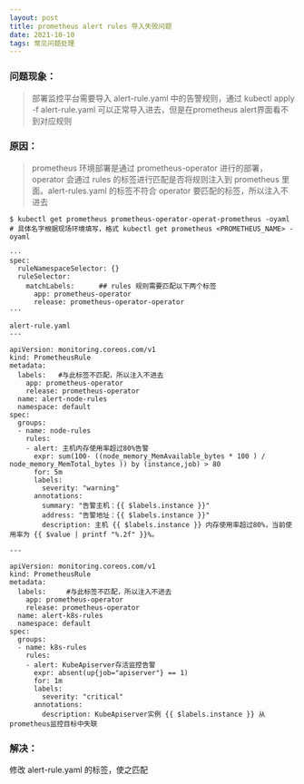 ```yaml
---
layout: post
title: prometheus alert rules 导入失败问题
date: 2021-10-10 
tags: 常见问题处理
---
```


### 问题现象：

> 部署监控平台需要导入 alert-rule.yaml 中的告警规则，通过 kubectl apply -f  alert-rule.yaml 可以正常导入进去，但是在prometheus alert界面看不到对应规则

### 原因：

> prometheus 环境部署是通过 prometheus-operator 进行的部署，operator 会通过 rules 的标签进行匹配是否将规则注入到 prometheus 里面。alert-rules.yaml 的标签不符合 operator 要匹配的标签，所以注入不进去

```
$ kubectl get prometheus prometheus-operator-operat-prometheus -oyaml   # 具体名字根据现场环境填写，格式 kubectl get prometheus <PROMETHEUS_NAME> -oyaml
 
···
spec:
  ruleNamespaceSelector: {}
  ruleSelector:
    matchLabels:      ## rules 规则需要匹配以下两个标签
      app: prometheus-operator
      release: prometheus-operator-operator
···
```
```
alert-rule.yaml
---
 
apiVersion: monitoring.coreos.com/v1
kind: PrometheusRule
metadata:
  labels:   #与此标签不匹配，所以注入不进去
    app: prometheus-operator
    release: prometheus-operator 
  name: alert-node-rules
  namespace: default
spec:
  groups:
  - name: node-rules
    rules:
    - alert: 主机内存使用率超过80%告警
      expr: sum(100- ((node_memory_MemAvailable_bytes * 100 ) / node_memory_MemTotal_bytes )) by (instance,job) > 80
      for: 5m
      labels:
        severity: "warning"
      annotations:
        summary: "告警主机：{{ $labels.instance }}"
        address: "告警地址：{{ $labels.instance }}"
        description: 主机 {{ $labels.instance }} 内存使用率超过80%，当前使用率为 {{ $value | printf "%.2f" }}%。
 
---
 
apiVersion: monitoring.coreos.com/v1
kind: PrometheusRule
metadata:
  labels:     #与此标签不匹配，所以注入不进去
    app: prometheus-operator
    release: prometheus-operator
  name: alert-k8s-rules
  namespace: default
spec:
  groups:
  - name: k8s-rules
    rules:
    - alert: KubeApiserver存活监控告警
      expr: absent(up{job="apiserver"} == 1)
      for: 1m
      labels:
        severity: "critical"
      annotations:
        description: KubeApiserver实例 {{ $labels.instance }} 从prometheus监控目标中失联
```
### 解决：

修改 alert-rule.yaml 的标签，使之匹配